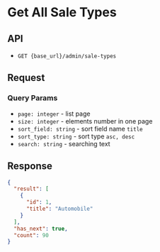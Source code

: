 # Get All Sale Types

## API

- `GET {base_url}/admin/sale-types`

## Request


### Query Params

- `page: integer` - list page
- `size: integer` - elements number in one page
- `sort_field: string` - sort field name `title`
- `sort_type: string` - sort type `asc, desc`
- `search: string` - searching text

## Response

```json
{
  "result": [
    {
      "id": 1,
      "title": "Automobile"
    }
  ],
  "has_next": true,
  "count": 90
}
```
